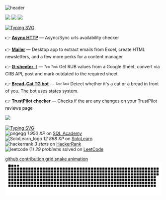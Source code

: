 ![header](https://capsule-render.vercel.app/api?type=waving&color=gradient&height=256&section=header&text=Hello!&fontSize=75&animation=fadeIn&fontAlignY=38&desc=Welcome%20to%20Nick's%20GitHub%20profile!&descAlignY=51&descAlign=62)

![](https://github-profile-summary-cards.vercel.app/api/cards/profile-details?username=urusaitech&theme=github)
![](https://github-profile-summary-cards.vercel.app/api/cards/repos-per-language?username=urusaitech&theme=github)
![](https://github-profile-summary-cards.vercel.app/api/cards/stats?username=urusaitech&theme=github)  
  
[![Typing SVG](https://readme-typing-svg.herokuapp.com?color=%2336BCF7&lines=Python+projects+💚)](https://git.io/typing-svg)  

👉  [**Async HTTP**](https://github.com/Urusaitech/mirrors_checker) — Async/Sync urls availability checker  
  
👉  [**Mailer**](https://github.com/Urusaitech/mailer_desk) — Desktop app to extract emails from Excel, create HTML newsletters, and a few more perks for a content manager
  
👉  [**G-sheeter** :)](https://github.com/Urusaitech/From_GSheets_copy_and_update) — <sub><sup>*Test Task*</sup></sub> Get RUB values from a Google Sheet, convert via CRB API, post and mark outdated to the required sheet.
  
👉  [**Bread-Cat TG bot**](https://github.com/Urusaitech/tg_bread_cat_bot) — <sub><sup>*Test Task*</sup></sub> Detect whether it's a cat or a bread in front of you. The bot uses states system.  

👉  [**TrustPilot checker**](https://github.com/Urusaitech/trustpilot_updates_checker) — Checks if the are any changes on your TrustPilot reviews page


[![](https://img.shields.io/badge/-More_Projects-40c463?style=flat-square&logo=Yandex&logoColor=FFFFFF)](https://github.com/Urusaitech?tab=repositories)  

[![Typing SVG](https://readme-typing-svg.herokuapp.com?color=%2336BCF7&lines=Scores)](https://git.io/typing-svg)  
![pngegg](https://user-images.githubusercontent.com/100962655/221301278-65851365-815d-48db-9362-56b9bd8f5e7f.png) _1 950 XP_ on [SQL Academy](https://sql-academy.org/profile/54770)  
![SoloLearn_logo](https://user-images.githubusercontent.com/100962655/221302206-3d17d8ab-5b8e-4e0a-b1d8-c15bf576002f.png)
 _12 868 XP_ on [SoloLearn](https://www.sololearn.com/profile/23113665)    
![hackerrank](https://user-images.githubusercontent.com/100962655/221303586-ad8b7077-1a52-4694-9b8d-f8866d1b913a.png)
 _3 stars_ on [HackerRank](https://www.hackerrank.com/certificates/c8ae7fb33f05)  
![leetcode (1)](https://user-images.githubusercontent.com/100962655/221303987-f8d5d7e3-ca06-4736-8d36-0e992c69082d.png)
 _29 problems_ solved on [LeetCode](https://leetcode.com/urusai_tech/)

[github contribution grid snake animation](https://raw.githubusercontent.com/urusaitech/urusaitech/output/github-contribution-grid-snake-dark.svg#gh-dark-mode-only)![github contribution grid snake animation](https://raw.githubusercontent.com/urusaitech/urusaitech/output/github-contribution-grid-snake.svg#gh-light-mode-only)
